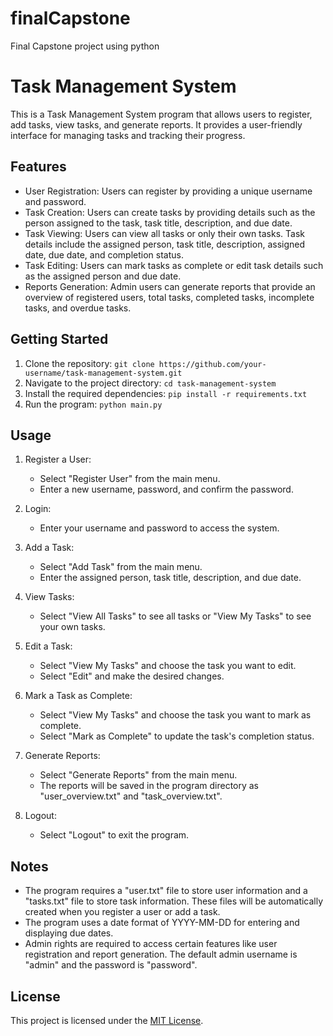# finalCapstone
Final Capstone project using python

# Task Management System

This is a Task Management System program that allows users to register, add tasks, view tasks, and generate reports. It provides a user-friendly interface for managing tasks and tracking their progress.

## Features

- User Registration: Users can register by providing a unique username and password.
- Task Creation: Users can create tasks by providing details such as the person assigned to the task, task title, description, and due date.
- Task Viewing: Users can view all tasks or only their own tasks. Task details include the assigned person, task title, description, assigned date, due date, and completion status.
- Task Editing: Users can mark tasks as complete or edit task details such as the assigned person and due date.
- Reports Generation: Admin users can generate reports that provide an overview of registered users, total tasks, completed tasks, incomplete tasks, and overdue tasks.

## Getting Started

1. Clone the repository: `git clone https://github.com/your-username/task-management-system.git`
2. Navigate to the project directory: `cd task-management-system`
3. Install the required dependencies: `pip install -r requirements.txt`
4. Run the program: `python main.py`

## Usage

1. Register a User:
   - Select "Register User" from the main menu.
   - Enter a new username, password, and confirm the password.

2. Login:
   - Enter your username and password to access the system.

3. Add a Task:
   - Select "Add Task" from the main menu.
   - Enter the assigned person, task title, description, and due date.

4. View Tasks:
   - Select "View All Tasks" to see all tasks or "View My Tasks" to see your own tasks.

5. Edit a Task:
   - Select "View My Tasks" and choose the task you want to edit.
   - Select "Edit" and make the desired changes.

6. Mark a Task as Complete:
   - Select "View My Tasks" and choose the task you want to mark as complete.
   - Select "Mark as Complete" to update the task's completion status.

7. Generate Reports:
   - Select "Generate Reports" from the main menu.
   - The reports will be saved in the program directory as "user_overview.txt" and "task_overview.txt".

8. Logout:
   - Select "Logout" to exit the program.

## Notes

- The program requires a "user.txt" file to store user information and a "tasks.txt" file to store task information. These files will be automatically created when you register a user or add a task.
- The program uses a date format of YYYY-MM-DD for entering and displaying due dates.
- Admin rights are required to access certain features like user registration and report generation. The default admin username is "admin" and the password is "password".

## License

This project is licensed under the [MIT License](https://opensource.org/licenses/MIT).
